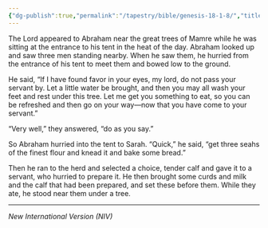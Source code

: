 ```yaml
---
{"dg-publish":true,"permalink":"/tapestry/bible/genesis-18-1-8/","title":"Genesis 18:1-8","tags":["bible","bible-verse"],"dgHomeLink":true,"dgShowLocalGraph":true,"dgEnableSearch":true}
---
```


 The Lord appeared to Abraham near the great trees of Mamre while he was sitting at the entrance to his tent in the heat of the day.  Abraham looked up and saw three men standing nearby. When he saw them, he hurried from the entrance of his tent to meet them and bowed low to the ground.

He said, “If I have found favor in your eyes, my lord, do not pass your servant by.  Let a little water be brought, and then you may all wash your feet and rest under this tree.  Let me get you something to eat, so you can be refreshed and then go on your way—now that you have come to your servant.”

“Very well,” they answered, “do as you say.”

 So Abraham hurried into the tent to Sarah. “Quick,” he said, “get three seahs of the finest flour and knead it and bake some bread.”

 Then he ran to the herd and selected a choice, tender calf and gave it to a servant, who hurried to prepare it. He then brought some curds and milk and the calf that had been prepared, and set these before them. While they ate, he stood near them under a tree.

---
*New International Version (NIV)*